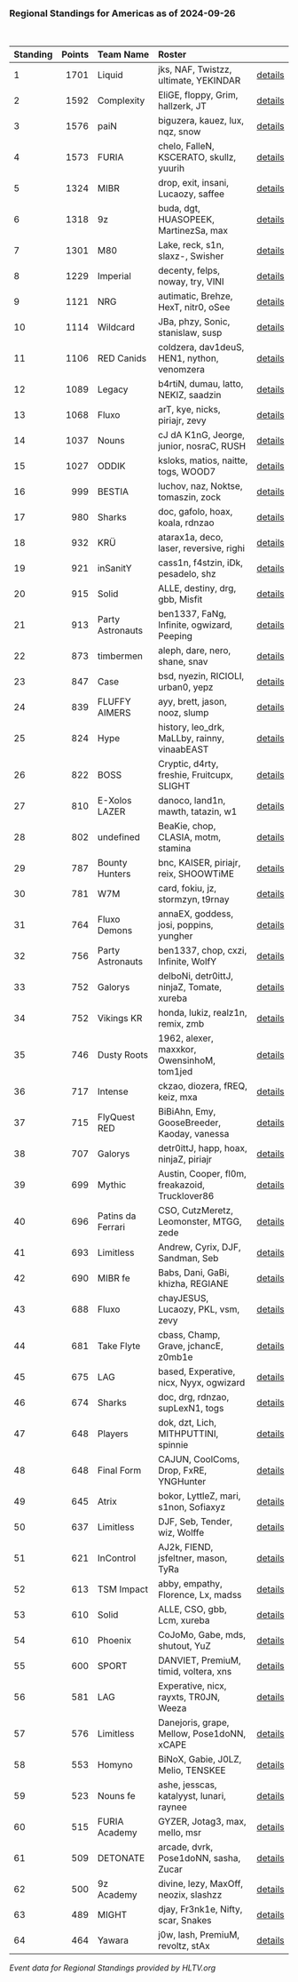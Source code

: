 ### Regional Standings for Americas as of 2024-09-26<br />
<br />

| Standing | Points | Team Name         | Roster                                         |                                                                                                 |
| :- | -: | :- | :- | :- |
| 1        |   1701 | Liquid            | jks, NAF, Twistzz, ultimate, YEKINDAR          | [details](details/2024_09_26/0007--liquid--jks-naf-twistzz-ultimate-yekindar.md)                |
| 2        |   1592 | Complexity        | EliGE, floppy, Grim, hallzerk, JT              | [details](details/2024_09_26/0009--complexity--elige-floppy-grim-hallzerk-jt.md)                |
| 3        |   1576 | paiN              | biguzera, kauez, lux, nqz, snow                | [details](details/2024_09_26/0011--pain--biguzera-kauez-lux-nqz-snow.md)                        |
| 4        |   1573 | FURIA             | chelo, FalleN, KSCERATO, skullz, yuurih        | [details](details/2024_09_26/0012--furia--chelo-fallen-kscerato-skullz-yuurih.md)               |
| 5        |   1324 | MIBR              | drop, exit, insani, Lucaozy, saffee            | [details](details/2024_09_26/0020--mibr--drop-exit-insani-lucaozy-saffee.md)                    |
| 6        |   1318 | 9z                | buda, dgt, HUASOPEEK, MartinezSa, max          | [details](details/2024_09_26/0021--9z--buda-dgt-huasopeek-martinezsa-max.md)                    |
| 7        |   1301 | M80               | Lake, reck, s1n, slaxz-, Swisher               | [details](details/2024_09_26/0022--m80--lake-reck-s1n-slaxz--swisher.md)                        |
| 8        |   1229 | Imperial          | decenty, felps, noway, try, VINI               | [details](details/2024_09_26/0025--imperial--decenty-felps-noway-try-vini.md)                   |
| 9        |   1121 | NRG               | autimatic, Brehze, HexT, nitr0, oSee           | [details](details/2024_09_26/0030--nrg--autimatic-brehze-hext-nitr0-osee.md)                    |
| 10       |   1114 | Wildcard          | JBa, phzy, Sonic, stanislaw, susp              | [details](details/2024_09_26/0031--wildcard--jba-phzy-sonic-stanislaw-susp.md)                  |
| 11       |   1106 | RED Canids        | coldzera, dav1deuS, HEN1, nython, venomzera    | [details](details/2024_09_26/0033--red_canids--coldzera-dav1deus-hen1-nython-venomzera.md)      |
| 12       |   1089 | Legacy            | b4rtiN, dumau, latto, NEKIZ, saadzin           | [details](details/2024_09_26/0036--legacy--b4rtin-dumau-latto-nekiz-saadzin.md)                 |
| 13       |   1068 | Fluxo             | arT, kye, nicks, piriajr, zevy                 | [details](details/2024_09_26/0037--fluxo--art-kye-nicks-piriajr-zevy.md)                        |
| 14       |   1037 | Nouns             | cJ dA K1nG, Jeorge, junior, nosraC, RUSH       | [details](details/2024_09_26/0043--nouns--cj_da_k1ng-jeorge-junior-nosrac-rush.md)              |
| 15       |   1027 | ODDIK             | ksloks, matios, naitte, togs, WOOD7            | [details](details/2024_09_26/0046--oddik--ksloks-matios-naitte-togs-wood7.md)                   |
| 16       |    999 | BESTIA            | luchov, naz, Noktse, tomaszin, zock            | [details](details/2024_09_26/0054--bestia--luchov-naz-noktse-tomaszin-zock.md)                  |
| 17       |    980 | Sharks            | doc, gafolo, hoax, koala, rdnzao               | [details](details/2024_09_26/0062--sharks--doc-gafolo-hoax-koala-rdnzao.md)                     |
| 18       |    932 | KRÜ               | atarax1a, deco, laser, reversive, righi        | [details](details/2024_09_26/0073--kr_--atarax1a-deco-laser-reversive-righi.md)                 |
| 19       |    921 | inSanitY          | cass1n, f4stzin, iDk, pesadelo, shz            | [details](details/2024_09_26/0077--insanity--cass1n-f4stzin-idk-pesadelo-shz.md)                |
| 20       |    915 | Solid             | ALLE, destiny, drg, gbb, Misfit                | [details](details/2024_09_26/0079--solid--alle-destiny-drg-gbb-misfit.md)                       |
| 21       |    913 | Party Astronauts  | ben1337, FaNg, Infinite, ogwizard, Peeping     | [details](details/2024_09_26/0080--party_astronauts--ben1337-fang-infinite-ogwizard-peeping.md) |
| 22       |    873 | timbermen         | aleph, dare, nero, shane, snav                 | [details](details/2024_09_26/0089--timbermen--aleph-dare-nero-shane-snav.md)                    |
| 23       |    847 | Case              | bsd, nyezin, RICIOLI, urban0, yepz             | [details](details/2024_09_26/0097--case--bsd-nyezin-ricioli-urban0-yepz.md)                     |
| 24       |    839 | FLUFFY AIMERS     | ayy, brett, jason, nooz, slump                 | [details](details/2024_09_26/0098--fluffy_aimers--ayy-brett-jason-nooz-slump.md)                |
| 25       |    824 | Hype              | history, leo_drk, MaLLby, rainny, vinaabEAST   | [details](details/2024_09_26/0102--hype--history-leo_drk-mallby-rainny-vinaabeast.md)           |
| 26       |    822 | BOSS              | Cryptic, d4rty, freshie, Fruitcupx, SLIGHT     | [details](details/2024_09_26/0103--boss--cryptic-d4rty-freshie-fruitcupx-slight.md)             |
| 27       |    810 | E-Xolos LAZER     | danoco, land1n, mawth, tatazin, w1             | [details](details/2024_09_26/0107--e-xolos_lazer--danoco-land1n-mawth-tatazin-w1.md)            |
| 28       |    802 | undefined         | BeaKie, chop, CLASIA, motm, stamina            | [details](details/2024_09_26/0109--undefined--beakie-chop-clasia-motm-stamina.md)               |
| 29       |    787 | Bounty Hunters    | bnc, KAISER, piriajr, reix, SHOOWTiME          | [details](details/2024_09_26/0117--bounty_hunters--bnc-kaiser-piriajr-reix-shoowtime.md)        |
| 30       |    781 | W7M               | card, fokiu, jz, stormzyn, t9rnay              | [details](details/2024_09_26/0119--w7m--card-fokiu-jz-stormzyn-t9rnay.md)                       |
| 31       |    764 | Fluxo Demons      | annaEX, goddess, josi, poppins, yungher        | [details](details/2024_09_26/0124--fluxo_demons--annaex-goddess-josi-poppins-yungher.md)        |
| 32       |    756 | Party Astronauts  | ben1337, chop, cxzi, Infinite, WolfY           | [details](details/2024_09_26/0126--party_astronauts--ben1337-chop-cxzi-infinite-wolfy.md)       |
| 33       |    752 | Galorys           | delboNi, detr0ittJ, ninjaZ, Tomate, xureba     | [details](details/2024_09_26/0127--galorys--delboni-detr0ittj-ninjaz-tomate-xureba.md)          |
| 34       |    752 | Vikings KR        | honda, lukiz, realz1n, remix, zmb              | [details](details/2024_09_26/0128--vikings_kr--honda-lukiz-realz1n-remix-zmb.md)                |
| 35       |    746 | Dusty Roots       | 1962, alexer, maxxkor, OwensinhoM, tom1jed     | [details](details/2024_09_26/0132--dusty_roots--1962-alexer-maxxkor-owensinhom-tom1jed.md)      |
| 36       |    717 | Intense           | ckzao, diozera, fREQ, keiz, mxa                | [details](details/2024_09_26/0139--intense--ckzao-diozera-freq-keiz-mxa.md)                     |
| 37       |    715 | FlyQuest RED      | BiBiAhn, Emy, GooseBreeder, Kaoday, vanessa    | [details](details/2024_09_26/0142--flyquest_red--bibiahn-emy-goosebreeder-kaoday-vanessa.md)    |
| 38       |    707 | Galorys           | detr0ittJ, happ, hoax, ninjaZ, piriajr         | [details](details/2024_09_26/0144--galorys--detr0ittj-happ-hoax-ninjaz-piriajr.md)              |
| 39       |    699 | Mythic            | Austin, Cooper, fl0m, freakazoid, Trucklover86 | [details](details/2024_09_26/0147--mythic--austin-cooper-fl0m-freakazoid-trucklover86.md)       |
| 40       |    696 | Patins da Ferrari | CSO, CutzMeretz, Leomonster, MTGG, zede        | [details](details/2024_09_26/0149--patins_da_ferrari--cso-cutzmeretz-leomonster-mtgg-zede.md)   |
| 41       |    693 | Limitless         | Andrew, Cyrix, DJF, Sandman, Seb               | [details](details/2024_09_26/0151--limitless--andrew-cyrix-djf-sandman-seb.md)                  |
| 42       |    690 | MIBR fe           | Babs, Dani, GaBi, khizha, REGIANE              | [details](details/2024_09_26/0154--mibr_fe--babs-dani-gabi-khizha-regiane.md)                   |
| 43       |    688 | Fluxo             | chayJESUS, Lucaozy, PKL, vsm, zevy             | [details](details/2024_09_26/0155--fluxo--chayjesus-lucaozy-pkl-vsm-zevy.md)                    |
| 44       |    681 | Take Flyte        | cbass, Champ, Grave, jchancE, z0mb1e           | [details](details/2024_09_26/0158--take_flyte--cbass-champ-grave-jchance-z0mb1e.md)             |
| 45       |    675 | LAG               | based, Experative, nicx, Nyyx, ogwizard        | [details](details/2024_09_26/0160--lag--based-experative-nicx-nyyx-ogwizard.md)                 |
| 46       |    674 | Sharks            | doc, drg, rdnzao, supLexN1, togs               | [details](details/2024_09_26/0161--sharks--doc-drg-rdnzao-suplexn1-togs.md)                     |
| 47       |    648 | Players           | dok, dzt, Lich, MITHPUTTINI, spinnie           | [details](details/2024_09_26/0166--players--dok-dzt-lich-mithputtini-spinnie.md)                |
| 48       |    648 | Final Form        | CAJUN, CoolComs, Drop, FxRE, YNGHunter         | [details](details/2024_09_26/0167--final_form--cajun-coolcoms-drop-fxre-ynghunter.md)           |
| 49       |    645 | Atrix             | bokor, LyttleZ, mari, s1non, Sofiaxyz          | [details](details/2024_09_26/0169--atrix--bokor-lyttlez-mari-s1non-sofiaxyz.md)                 |
| 50       |    637 | Limitless         | DJF, Seb, Tender, wiz, Wolffe                  | [details](details/2024_09_26/0172--limitless--djf-seb-tender-wiz-wolffe.md)                     |
| 51       |    621 | InControl         | AJ2k, FIEND, jsfeltner, mason, TyRa            | [details](details/2024_09_26/0179--incontrol--aj2k-fiend-jsfeltner-mason-tyra.md)               |
| 52       |    613 | TSM Impact        | abby, empathy, Florence, Lx, madss             | [details](details/2024_09_26/0185--tsm_impact--abby-empathy-florence-lx-madss.md)               |
| 53       |    610 | Solid             | ALLE, CSO, gbb, Lcm, xureba                    | [details](details/2024_09_26/0186--solid--alle-cso-gbb-lcm-xureba.md)                           |
| 54       |    610 | Phoenix           | CoJoMo, Gabe, mds, shutout, YuZ                | [details](details/2024_09_26/0187--phoenix--cojomo-gabe-mds-shutout-yuz.md)                     |
| 55       |    600 | SPORT             | DANVIET, PremiuM, timid, voltera, xns          | [details](details/2024_09_26/0191--sport--danviet-premium-timid-voltera-xns.md)                 |
| 56       |    581 | LAG               | Experative, nicx, rayxts, TR0JN, Weeza         | [details](details/2024_09_26/0199--lag--experative-nicx-rayxts-tr0jn-weeza.md)                  |
| 57       |    576 | Limitless         | Danejoris, grape, Mellow, Pose1doNN, xCAPE     | [details](details/2024_09_26/0201--limitless--danejoris-grape-mellow-pose1donn-xcape.md)        |
| 58       |    553 | Homyno            | BiNoX, Gabie, J0LZ, Melio, TENSKEE             | [details](details/2024_09_26/0208--homyno--binox-gabie-j0lz-melio-tenskee.md)                   |
| 59       |    523 | Nouns fe          | ashe, jesscas, katalyyst, lunari, raynee       | [details](details/2024_09_26/0212--nouns_fe--ashe-jesscas-katalyyst-lunari-raynee.md)           |
| 60       |    515 | FURIA Academy     | GYZER, Jotag3, max, mello, msr                 | [details](details/2024_09_26/0214--furia_academy--gyzer-jotag3-max-mello-msr.md)                |
| 61       |    509 | DETONATE          | arcade, dvrk, Pose1doNN, sasha, Zucar          | [details](details/2024_09_26/0215--detonate--arcade-dvrk-pose1donn-sasha-zucar.md)              |
| 62       |    500 | 9z Academy        | divine, lezy, MaxOff, neozix, slashzz          | [details](details/2024_09_26/0217--9z_academy--divine-lezy-maxoff-neozix-slashzz.md)            |
| 63       |    489 | MIGHT             | djay, Fr3nk1e, Nifty, scar, Snakes             | [details](details/2024_09_26/0219--might--djay-fr3nk1e-nifty-scar-snakes.md)                    |
| 64       |    464 | Yawara            | j0w, lash, PremiuM, revoltz, stAx              | [details](details/2024_09_26/0222--yawara--j0w-lash-premium-revoltz-stax.md)                    |


_Event data for Regional Standings provided by HLTV.org_<br />
